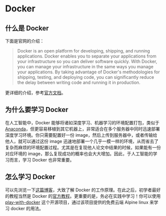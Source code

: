 # Docker

## 什么是 Docker

下面是官网的介绍：

> Docker is an open platform for developing, shipping, and running applications. Docker enables you to separate your applications from your infrastructure so you can deliver software quickly. With Docker, you can manage your infrastructure in the same ways you manage your applications. By taking advantage of Docker's methodologies for shipping, testing, and deploying code, you can significantly reduce the delay between writing code and running it in production.

更详细的介绍，参考[官方文档](https://docs.docker.com/get-started/overview/)。

## 为什么要学习 Docker

在人工智能中，Docker 能够将诸如深度学习、机器学习的环境配置打包，类似于 [Anaconda](./Anaconda.md)，但更容易移植到其它机器上，非常适合在多个服务器中同时迅速部署深度学习环境。你只需要配置好一份 image，然后上传到服务器中，或者传输给他人，就可以通过这份 image 迅速地部署一个几乎一模一样的环境，从而省去了复杂而麻烦的环境配置过程。尤其是在复现他人论文中结果的时候，如果能有一份对应环境的 image，那么复现成功的概率也会大大增加。因此，于人工智能的学习而言，学习 Docker 也非常重要。

## 怎么学习 Docker

可以先浏览一下[这篇博客](https://zhuanlan.zhihu.com/p/187505981)，大致了解 Docker 的工作原理。在此之后，初学者最好的教程当然是 Docker 的[官方教程](https://docs.docker.com/guides/get-started/)。更重要的是，务必在实践中学习！你可以使用 [play-with-docker](https://github.com/play-with-docker/play-with-docker?tab=readme-ov-file) 这个开源项目，通过该项目提供的免费云端 Alpine linux 来学习 docker 的用法。

